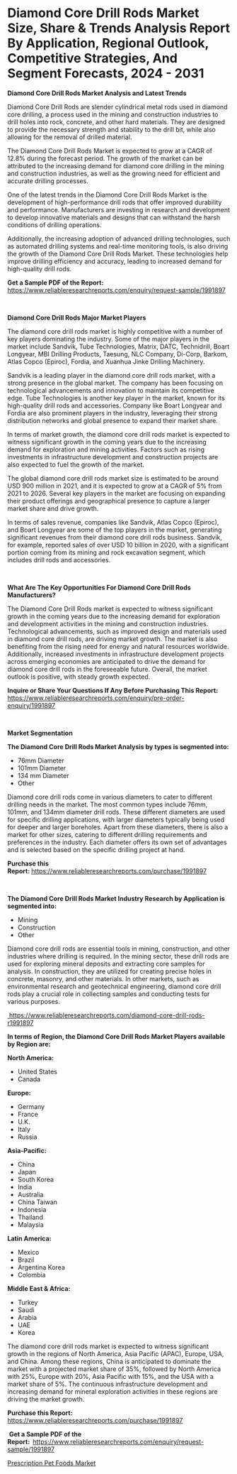 <p><h1>Diamond Core Drill Rods Market Size, Share & Trends Analysis Report By Application, Regional Outlook, Competitive Strategies, And Segment Forecasts, 2024 - 2031</h1></p><p><strong>Diamond Core Drill Rods Market Analysis and Latest Trends</strong></p>
<p><p>Diamond Core Drill Rods are slender cylindrical metal rods used in diamond core drilling, a process used in the mining and construction industries to drill holes into rock, concrete, and other hard materials. They are designed to provide the necessary strength and stability to the drill bit, while also allowing for the removal of drilled material.</p><p>The Diamond Core Drill Rods Market is expected to grow at a CAGR of 12.8% during the forecast period. The growth of the market can be attributed to the increasing demand for diamond core drilling in the mining and construction industries, as well as the growing need for efficient and accurate drilling processes. </p><p>One of the latest trends in the Diamond Core Drill Rods Market is the development of high-performance drill rods that offer improved durability and performance. Manufacturers are investing in research and development to develop innovative materials and designs that can withstand the harsh conditions of drilling operations.</p><p>Additionally, the increasing adoption of advanced drilling technologies, such as automated drilling systems and real-time monitoring tools, is also driving the growth of the Diamond Core Drill Rods Market. These technologies help improve drilling efficiency and accuracy, leading to increased demand for high-quality drill rods.</p></p>
<p><strong>Get a Sample PDF of the Report:&nbsp;</strong> <a href="https://www.reliableresearchreports.com/enquiry/request-sample/1991897">https://www.reliableresearchreports.com/enquiry/request-sample/1991897</a></p>
<p>&nbsp;</p>
<p><strong>Diamond Core Drill Rods Major Market Players</strong></p>
<p><p>The diamond core drill rods market is highly competitive with a number of key players dominating the industry. Some of the major players in the market include Sandvik, Tube Technologies, Matrix, DATC, Technidrill, Boart Longyear, MBI Drilling Products, Taesung, NLC Company, Di-Corp, Barkom, Atlas Copco (Epiroc), Fordia, and Xuanhua Jinke Drilling Machinery.</p><p>Sandvik is a leading player in the diamond core drill rods market, with a strong presence in the global market. The company has been focusing on technological advancements and innovation to maintain its competitive edge. Tube Technologies is another key player in the market, known for its high-quality drill rods and accessories. Company like Boart Longyear and Fordia are also prominent players in the industry, leveraging their strong distribution networks and global presence to expand their market share.</p><p>In terms of market growth, the diamond core drill rods market is expected to witness significant growth in the coming years due to the increasing demand for exploration and mining activities. Factors such as rising investments in infrastructure development and construction projects are also expected to fuel the growth of the market.</p><p>The global diamond core drill rods market size is estimated to be around USD 900 million in 2021, and it is expected to grow at a CAGR of 5% from 2021 to 2026. Several key players in the market are focusing on expanding their product offerings and geographical presence to capture a larger market share and drive growth.</p><p>In terms of sales revenue, companies like Sandvik, Atlas Copco (Epiroc), and Boart Longyear are some of the top players in the market, generating significant revenues from their diamond core drill rods business. Sandvik, for example, reported sales of over USD 10 billion in 2020, with a significant portion coming from its mining and rock excavation segment, which includes drill rods and accessories.</p></p>
<p>&nbsp;</p>
<p><strong>What Are The Key Opportunities For Diamond Core Drill Rods Manufacturers?</strong></p>
<p><p>The Diamond Core Drill Rods market is expected to witness significant growth in the coming years due to the increasing demand for exploration and development activities in the mining and construction industries. Technological advancements, such as improved design and materials used in diamond core drill rods, are driving market growth. The market is also benefiting from the rising need for energy and natural resources worldwide. Additionally, increased investments in infrastructure development projects across emerging economies are anticipated to drive the demand for diamond core drill rods in the foreseeable future. Overall, the market outlook is positive, with steady growth expected.</p></p>
<p><strong>Inquire or Share Your Questions If Any Before Purchasing This Report:</strong> <a href="https://www.reliableresearchreports.com/enquiry/pre-order-enquiry/1991897">https://www.reliableresearchreports.com/enquiry/pre-order-enquiry/1991897</a></p>
<p>&nbsp;</p>
<p><strong>Market Segmentation</strong></p>
<p><strong>The Diamond Core Drill Rods Market Analysis by types is segmented into:</strong></p>
<p><ul><li>76mm Diameter</li><li>101mm Diameter</li><li>134 mm Diameter</li><li>Other</li></ul></p>
<p><p>Diamond core drill rods come in various diameters to cater to different drilling needs in the market. The most common types include 76mm, 101mm, and 134mm diameter drill rods. These different diameters are used for specific drilling applications, with larger diameters typically being used for deeper and larger boreholes. Apart from these diameters, there is also a market for other sizes, catering to different drilling requirements and preferences in the industry. Each diameter offers its own set of advantages and is selected based on the specific drilling project at hand.</p></p>
<p><strong>Purchase this Report:&nbsp;</strong><a href="https://www.reliableresearchreports.com/purchase/1991897">https://www.reliableresearchreports.com/purchase/1991897</a></p>
<p>&nbsp;</p>
<p><strong>The Diamond Core Drill Rods Market Industry Research by Application is segmented into:</strong></p>
<p><ul><li>Mining</li><li>Construction</li><li>Other</li></ul></p>
<p><p>Diamond core drill rods are essential tools in mining, construction, and other industries where drilling is required. In the mining sector, these drill rods are used for exploring mineral deposits and extracting core samples for analysis. In construction, they are utilized for creating precise holes in concrete, masonry, and other materials. In other markets, such as environmental research and geotechnical engineering, diamond core drill rods play a crucial role in collecting samples and conducting tests for various purposes.</p></p>
<p><a href="https://www.reliableresearchreports.com/diamond-core-drill-rods-r1991897">&nbsp;https://www.reliableresearchreports.com/diamond-core-drill-rods-r1991897</a></p>
<p><strong>In terms of Region, the Diamond Core Drill Rods Market Players available by Region are:</strong></p>
<p>
    <p> <strong> North America: </strong>
        <ul>
            <li>United States</li>
            <li>Canada</li>
        </ul>
        </p> 
    <p> <strong> Europe: </strong>
        <ul>
            <li>Germany</li>
            <li>France</li>
            <li>U.K.</li>
            <li>Italy</li>
            <li>Russia</li>
        </ul>
        </p> 
    <p> <strong> Asia-Pacific: </strong>
        <ul>
            <li>China</li>
            <li>Japan</li>
            <li>South Korea</li>
            <li>India</li>
            <li>Australia</li>
            <li>China Taiwan</li>
            <li>Indonesia</li>
            <li>Thailand</li>
            <li>Malaysia</li>
        </ul>
        </p> 
    <p> <strong> Latin America: </strong>
        <ul>
            <li>Mexico</li>
            <li>Brazil</li>
            <li>Argentina Korea</li>
            <li>Colombia</li>
        </ul>
        </p> 
    <p> <strong> Middle East & Africa: </strong>
        <ul>
            <li>Turkey</li>
            <li>Saudi</li>
            <li>Arabia</li>
            <li>UAE</li>
            <li>Korea</li>
        </ul>
    </p>
    </p>
<p><p>The diamond core drill rods market is expected to witness significant growth in the regions of North America, Asia Pacific (APAC), Europe, USA, and China. Among these regions, China is anticipated to dominate the market with a projected market share of 35%, followed by North America with 25%, Europe with 20%, Asia Pacific with 15%, and the USA with a market share of 5%. The continuous infrastructure development and increasing demand for mineral exploration activities in these regions are driving the market growth.</p></p>
<p><strong>Purchase this Report: </strong><a href="https://www.reliableresearchreports.com/purchase/1991897">https://www.reliableresearchreports.com/purchase/1991897</a></p>
<p>&nbsp;<strong>Get a Sample PDF of the Report:&nbsp;&nbsp;</strong><a href="https://www.reliableresearchreports.com/enquiry/request-sample/1991897">https://www.reliableresearchreports.com/enquiry/request-sample/1991897</a></p>
<p><strong></strong></p>
<p><p><a href="https://github.com/mabenkhyari11/Market-Research-Report-List-1/blob/main/prescription-pet-foods-market.md">Prescription Pet Foods Market</a></p></p>